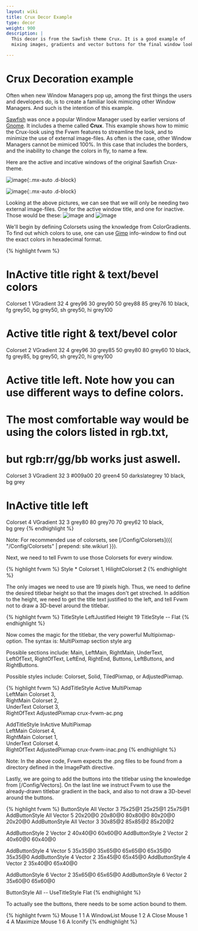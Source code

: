 ```yaml
---
layout: wiki
title: Crux Decor Example
type: decor
weight: 900
description: |
  This decor is from the Sawfish theme Crux. It is a good example of
  mixing images, gradients and vector buttons for the final window look.

---
```

# Crux Decoration example

Often when new Window Managers pop up, among the first things the users and
developers do, is to create a familiar look mimicing other Window Managers.
And such is the intention of this example.

[Sawfish](https://sawmill.sf.net) was once a popular Window Manager used by
earlier versions of [Gnome](https://www.gnome.org). It includes a theme called
**Crux**. This example shows how to mimic the Crux-look using the Fvwm
features to streamline the look, and to minimize the use of external
image-files. As often is the case, other Window Managers cannot be mimiced
100%. In this case that includes the borders, and the inability to change
the colors in fly, to name a few.

Here are the active and incative windows of the original Sawfish Crux-theme.


![image](crux-orig-ac.png){:.mx-auto .d-block}

![image](crux-orig-inac.png){:.mx-auto .d-block}

Looking at the above pictures, we can see that we will only be needing two
external image-files. One for the active window title, and one for inactive.
Those would be these: ![image](crux-fvwm-ac.png) and 
![image](crux-fvwm-inac.png)


We'll begin by defining Colorsets using the knowledge from
ColorGradients.  To find out which colors to use,
one can use [Gimp](https://www.gimp.org) info-window to find out the exact
colors in hexadecimal format.

{% highlight fvwm %}
# InActive title right & text/bevel colors
Colorset 1 VGradient 32 4 grey96 30 grey90 50 grey88 85 grey76 10 black, \
    fg grey50, bg grey50, sh grey50, hi grey100
# Active title right & text/bevel color
Colorset 2 VGradient 32 4 grey96 30 grey85 50 grey80 80 grey60 10 black, \
    fg grey85, bg grey50, sh grey20, hi grey100
# Active title left. Note how you can use different ways to define colors.
# The most comfortable way would be using the colors listed in rgb.txt,
# but rgb:rr/gg/bb works just aswell.
Colorset 3 VGradient 32 3 #009a00 20 green4 50 darkslategrey 10 black, \
    bg grey
# InActive title left
Colorset 4 VGradient 32 3 grey80 80 grey70 70 grey62 10 black, \
    bg grey
{% endhighlight %}

Note: For recommended use of colorsets, see
[/Config/Colorsets]({{ "/Config/Colorsets" | prepend: site.wikiurl }}).

Next, we need to tell Fvwm to use those Colorsets for every window.

{% highlight fvwm %}
Style * Colorset 1, HilightColorset 2
{% endhighlight %}

The only images we need to use are 19 pixels high. Thus, we need to define
the desired titlebar height so that the images don't get streched. In
addition to the height, we need to get the title text justified to the left,
and tell Fvwm not to draw a 3D-bevel around the titlebar.

{% highlight fvwm %}
TitleStyle LeftJustified Height 19
TitleStyle -- Flat
{% endhighlight %}

Now comes the magic for the titlebar, the very powerful Multipixmap-option.
The syntax is: MultiPixmap section style arg

Possible sections include: Main, LeftMain, RightMain, UnderText, LeftOfText, RightOfText, LeftEnd, RightEnd, Buttons, LeftButtons, and RightButtons.

Possible styles include: Colorset, Solid, TiledPixmap, or AdjustedPixmap.

{% highlight fvwm %}
AddTitleStyle Active MultiPixmap \
    LeftMain Colorset 3, \
    RightMain Colorset 2, \
    UnderText Colorset 3, \
    RightOfText AdjustedPixmap crux-fvwm-ac.png

AddTitleStyle InActive MultiPixmap \
    LeftMain Colorset 4, \
    RightMain Colorset 1, \
    UnderText Colorset 4, \
    RightOfText AdjustedPixmap crux-fvwm-inac.png
{% endhighlight %}

Note: In the above code, Fvwm expects the .png files to be found from a directory defined in the ImagePath directive.

Lastly, we are going to add the buttons into the titlebar using the
knowledge from [/Config/Vectors]. On the last line we
instruct Fvwm to use the already-drawn titlebar gradient in the back, and
also to not draw a 3D-bevel around the buttons.

{% highlight fvwm %}
ButtonStyle All Vector 3 75x25@1 25x25@1 25x75@1
AddButtonStyle All Vector 5 20x20@0 20x80@0 80x80@0 80x20@0 20x20@0
AddButtonStyle All Vector 3 30x85@2 85x85@2 85x20@2

AddButtonStyle 2 Vector 2 40x40@0 60x60@0
AddButtonStyle 2 Vector 2 40x60@0 60x40@0

AddButtonStyle 4 Vector 5 35x35@0 35x65@0 65x65@0 65x35@0 35x35@0
AddButtonStyle 4 Vector 2 35x45@0 65x45@0
AddButtonStyle 4 Vector 2 35x40@0 65x40@0

AddButtonStyle 6 Vector 2 35x65@0 65x65@0
AddButtonStyle 6 Vector 2 35x60@0 65x60@0

ButtonStyle All -- UseTitleStyle Flat
{% endhighlight %}

To actually see the buttons, there needs to be some action bound to them.

{% highlight fvwm %}
Mouse 1 1 A WindowList
Mouse 1 2 A Close
Mouse 1 4 A Maximize
Mouse 1 6 A Iconify
{% endhighlight %}
